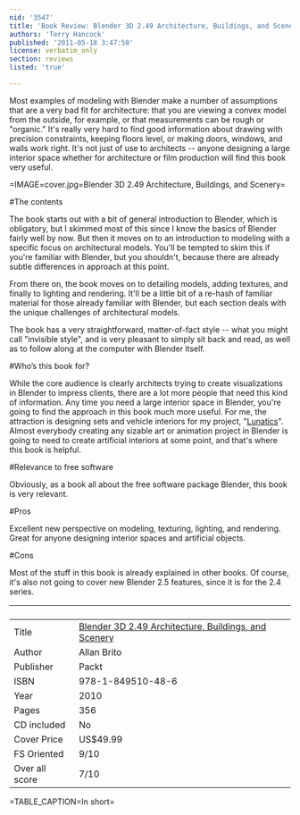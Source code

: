 ```yaml
---
nid: '3547'
title: 'Book Review: Blender 3D 2.49 Architecture, Buildings, and Scenery by Allan Brito'
authors: 'Terry Hancock'
published: '2011-05-18 3:47:58'
license: verbatim_only
section: reviews
listed: 'true'

---
```

Most examples of modeling with Blender make a number of assumptions that are a very bad fit for architecture: that you are viewing a convex model from the outside, for example, or that measurements can be rough or "organic." It's really very hard to find good information about drawing with precision constraints, keeping floors level, or making doors, windows, and walls work right. It's not just of use to architects -- anyone designing a large interior space whether for architecture or film production will find this book very useful.

<!--break-->

=IMAGE=cover.jpg=Blender 3D 2.49 Architecture, Buildings, and Scenery=

#The contents

The book starts out with a bit of general introduction to Blender, which is obligatory, but I skimmed most of this since I know the basics of Blender fairly well by now. But then it moves on to an introduction to modeling with a specific focus on architectural models. You'll be tempted to skim this if you're familiar with Blender, but you shouldn't, because there are already subtle differences in approach at this point.

From there on, the book moves on to detailing models, adding textures, and finally to lighting and rendering. It'll be a little bit of a re-hash of familiar material for those already familiar with Blender, but each section deals with the unique challenges of architectural models. 

The book has a very straightforward, matter-of-fact style -- what you might call "invisible style", and is very pleasant to simply sit back and read, as well as to follow along at the computer with Blender itself.

#Who’s this book for?

While the core audience is clearly architects trying to create visualizations in Blender to impress clients, there are a lot more people that need this kind of information. Any time you need a large interior space in Blender, you're going to find the approach in this book much more useful. For me, the attraction is designing sets and vehicle interiors for my project, "[Lunatics](http://lunatics.tv)". Almost everybody creating any sizable art or animation project in Blender is going to need to create artificial interiors at some point, and that's where this book is helpful.

#Relevance to free software

Obviously, as a book all about the free software package Blender, this book is very relevant.

#Pros

Excellent new perspective on modeling, texturing, lighting, and rendering. Great for anyone designing interior spaces and artificial objects.

#Cons

Most of the stuff in this book is already explained in other books. Of course, it's also not going to cover new Blender 2.5 features, since it is for the 2.4 series.

` `             | ` `
----------------|-------------
Title           |   [Blender 3D 2.49 Architecture, Buildings, and Scenery](https://www.packtpub.com/blender-3d-2-49-architecture-buildings-and-scenery/book)
Author          |   Allan Brito
Publisher       |   Packt
ISBN            |   978-1-849510-48-6
Year            |   2010
Pages           |   356
CD included     |   No
Cover Price     |   US$49.99
FS Oriented     |   9/10
Over all score  |   7/10

=TABLE_CAPTION=In short=
